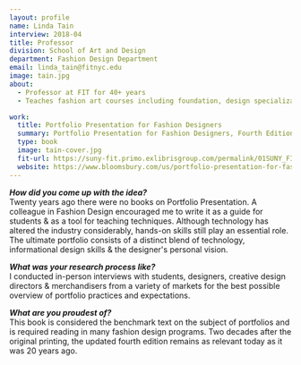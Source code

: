 ```yaml
---
layout: profile
name: Linda Tain
interview: 2018-04
title: Professor
division: School of Art and Design
department: Fashion Design Department
email: linda_tain@fitnyc.edu
image: tain.jpg
about:
  - Professor at FIT for 40+ years
  - Teaches fashion art courses including foundation, design specializations, and history of clothing

work:
  title: Portfolio Presentation for Fashion Designers
  summary: Portfolio Presentation for Fashion Designers, Fourth Edition, is still your best guide to showing your designs, skill sets, and creativity, to get you that job. In new images throughout, the book shows examples of croquis books, spec and flat drawings, and visual research presentations from both fashion professionals and students. From concept through finished product, Portfolio Presentation for Fashion Designers is an indispensable tool to help you prepare your career for the next chapter. Included are projects that address global issues such as sustainability, social responsibility, and artisanal skills.
  type: book
  image: tain-cover.jpg
  fit-url: https://suny-fit.primo.exlibrisgroup.com/permalink/01SUNY_FIT/ec66hq/alma990001603090204829
  website: https://www.bloomsbury.com/us/portfolio-presentation-for-fashion-designers-9781501322983/
---
```

***How did you come up with the idea?***  
Twenty years ago there were no books on Portfolio Presentation. A colleague in Fashion Design encouraged me to write it as a guide for students & as a tool for teaching techniques. Although technology has altered the industry considerably, hands-on skills still play an essential role. The ultimate portfolio consists of a distinct blend of technology, informational design skills & the designer's personal vision.

***What was your research process like?***  
I conducted in-person interviews with students, designers, creative design directors & merchandisers from a variety of markets for the best possible overview of portfolio practices and expectations.

***What are you proudest of?***  
This book is considered the benchmark text on the subject of portfolios and is required reading in many fashion design programs. Two decades after the original printing, the updated fourth edition remains as relevant today as it was 20 years ago.
